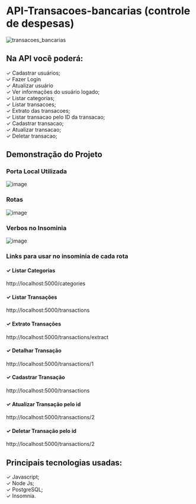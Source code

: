 # API-Transacoes-bancarias (controle de despesas)

![transacoes_bancarias](https://user-images.githubusercontent.com/63027260/186543222-8b7ec6f9-3193-4dba-a28a-eedbf307fca2.gif)

## Na API você poderá:
✓ Cadastrar usuários;
<br>
✓ Fazer Login
<br>
✓ Atualizar usuário
<br>
✓ Ver informações do usuário logado;
<br>
✓ Listar categorias;
<br>
✓ Listar transacoes;
<br>
✓ Extrato das transacoes;
<br>
✓ Listar transacao pelo ID da transacao;
<br>
✓ Cadastrar transacao;
<br>
✓ Atualizar transacao;
<br>
✓ Deletar transacao;
<br>


## Demonstração do Projeto

### Porta Local Utilizada
![image](https://user-images.githubusercontent.com/63027260/186544077-85b06944-273a-41fc-adf5-b49e6792b2fd.png)

### Rotas
![image](https://user-images.githubusercontent.com/63027260/186544127-75425a46-057c-463b-834a-f97900e6d00c.png)

### Verbos no Insominia
![image](https://user-images.githubusercontent.com/63027260/186544256-6fe694a7-972d-4774-98e0-3f49330d9c63.png)

### Links para usar no insominia de cada rota
#### ✓ Listar Categorias

http://localhost:5000/categories

#### ✓ Listar Transações

http://localhost:5000/transactions

#### ✓ Extrato Transações

http://localhost:5000/transactions/extract

#### ✓ Detalhar Transação

http://localhost:5000/transactions/1

#### ✓ Cadastrar Transação

http://localhost:5000/transactions

#### ✓ Atualizar Transação pelo id

http://localhost:5000/transactions/2

#### ✓ Deletar Transação pelo id

http://localhost:5000/transactions/2








## Principais tecnologias usadas:

✓ Javascript;
<br>
✓ Node Js;
<br>
✓ PostgreSQL;
<br>
✓ Insomnia.
